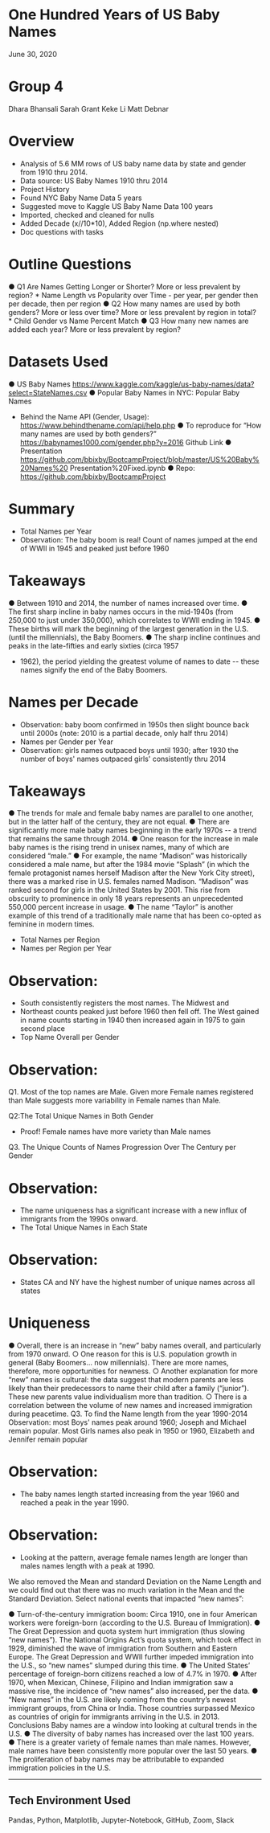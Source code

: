 # One Hundred Years of US Baby Names
June 30, 2020


# Group 4
Dhara Bhansali
Sarah Grant
Keke Li
Matt Debnar


# Overview
* Analysis of 5.6 MM rows of US baby name data by state and gender from 1910 thru 2014.
* Data source: US Baby Names 1910 thru 2014
* Project History
* Found NYC Baby Name Data 5 years
* Suggested move to Kaggle US Baby Name Data 100 years
* Imported, checked and cleaned for nulls
* Added Decade (x//10*10), Added Region (np.where nested)
* Doc questions with tasks

# Outline Questions
● Q1 Are Names Getting Longer or Shorter? More or less prevalent by region?
    * Name Length vs Popularity over Time - per year, per gender then per decade, then
per region
● Q2 How many names are used by both genders? More or less over time? More
or less prevalent by region in total? 
    * Child Gender vs Name Percent Match
● Q3 How many new names are added each year? More or less prevalent by
region? 

# Datasets Used
● US Baby Names
https://www.kaggle.com/kaggle/us-baby-names/data?select=StateNames.csv
● Popular Baby Names in NYC: Popular Baby Names
  * Behind the Name API (Gender, Usage):
https://www.behindthename.com/api/help.php
● To reproduce for “How many names are used by both genders?”
https://babynames1000.com/gender.php?y=2016
Github Link
● Presentation
https://github.com/bbixby/BootcampProject/blob/master/US%20Baby%20Names%20
Presentation%20Fixed.ipynb
● Repo:
https://github.com/bbixby/BootcampProject


# Summary
* Total Names per Year
* Observation: The baby boom is real! Count of names jumped at the end
of WWII in 1945 and peaked just before 1960

# Takeaways
● Between 1910 and 2014, the number of names increased over time.
● The first sharp incline in baby names occurs in the mid-1940s (from 250,000 to just
under 350,000), which correlates to WWII ending in 1945.
● These births will mark the beginning of the largest generation in the U.S. (until the
millennials), the Baby Boomers.
● The sharp incline continues and peaks in the late-fifties and early sixties (circa 1957
- 1962), the period yielding the greatest volume of names to date -- these names
signify the end of the Baby Boomers.

# Names per Decade
* Observation: baby boom confirmed in 1950s then slight bounce back
until 2000s (note: 2010 is a partial decade, only half thru 2014)
* Names per Gender per Year
* Observation: girls names outpaced boys until 1930; after 1930 the
number of boys' names outpaced girls' consistently thru 2014

# Takeaways
● The trends for male and female baby names are parallel to one another, but in the
latter half of the century, they are not equal.
● There are significantly more male baby names beginning in the early 1970s -- a
trend that remains the same through 2014.
● One reason for the increase in male baby names is the rising trend in unisex names,
many of which are considered “male.”
● For example, the name “Madison” was historically considered a male name, but after
the 1984 movie “Splash” (in which the female protagonist names herself Madison
after the New York City street), there was a marked rise in U.S. females named
Madison. “Madison” was ranked second for girls in the United States by 2001. This
rise from obscurity to prominence in only 18 years represents an unprecedented
550,000 percent increase in usage.
● The name “Taylor” is another example of this trend of a traditionally male name that
has been co-opted as feminine in modern times.

* Total Names per Region
* Names per Region per Year
# Observation: 
* South consistently registers the most names. The Midwest and
* Northeast counts peaked just before 1960 then fell off. The West gained in name
counts starting in 1940 then increased again in 1975 to gain second place
* Top Name Overall per Gender

# Observation: 
Q1. Most of the top names are Male. Given more Female names
registered than Male suggests more variability in Female names than Male.

Q2:The Total Unique Names in Both Gender
  * Proof! Female names have more variety than Male names

Q3. The Unique Counts of Names Progression Over The Century per Gender

# Observation: 
* The name uniqueness has a significant increase with a new influx of immigrants from the 1990s onward.
* The Total Unique Names in Each State

# Observation: 
* States CA and NY have the highest number of unique names across all states

# Uniqueness
● Overall, there is an increase in “new” baby names overall, and particularly from 1970
onward.
○ One reason for this is U.S. population growth in general (Baby Boomers…
now millennials). There are more names, therefore, more opportunities for
newness.
○ Another explanation for more “new” names is cultural: the data suggest that
modern parents are less likely than their predecessors to name their child
after a family (“junior”). These new parents value individualism more than
tradition.
○ There is a correlation between the volume of new names and increased
immigration during peacetime.
Q3. To find the Name length from the year 1990-2014
Observation: most Boys' names peak around 1960; Joseph and Michael
remain popular. Most Girls names also peak in 1950 or 1960, Elizabeth
and Jennifer remain popular

# Observation: 
* The baby names length started increasing from the year 1960 and
reached a peak in the year 1990.


# Observation: 
* Looking at the pattern, average female names length are longer than
males names length with a peak at 1990.

We also removed the Mean and standard Deviation on the Name Length and we could find
out that there was no much variation in the Mean and the Standard Deviation.
Select national events that impacted “new names”:

● Turn-of-the-century immigration boom: Circa 1910, one in four American workers
were foreign-born (according to the U.S. Bureau of Immigration).
● The Great Depression and quota system hurt immigration (thus slowing “new
names”). The National Origins Act’s quota system, which took effect in 1929,
diminished the wave of immigration from Southern and Eastern Europe. The Great
Depression and WWII further impeded immigration into the U.S., so “new names”
slumped during this time.
● The United States’ percentage of foreign-born citizens reached a low of 4.7% in
1970.
● After 1970, when Mexican, Chinese, Filipino and Indian immigration saw a massive
rise, the incidence of “new names” also increased, per the data.
● “New names” in the U.S. are likely coming from the country’s newest immigrant
groups, from China or India. Those countries surpassed Mexico as countries of
origin for immigrants arriving in the U.S. in 2013.
Conclusions
Baby names are a window into looking at cultural trends in the U.S.
● The diversity of baby names has increased over the last 100 years.
● There is a greater variety of female names than male names. However, male
names have been consistently more popular over the last 50 years.
● The proliferation of baby names may be attributable to expanded immigration
policies in the U.S.
- - -

## Tech Environment Used
Pandas, Python, Matplotlib, Jupyter-Notebook, GitHub, Zoom, Slack 
